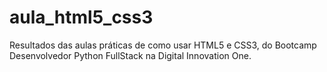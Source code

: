 # aula_html5_css3
Resultados das aulas práticas de como usar HTML5 e CSS3, do Bootcamp Desenvolvedor Python FullStack na Digital Innovation One.
